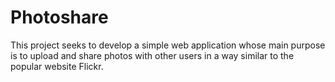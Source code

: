 # Photoshare
This project seeks to develop a simple web application whose main purpose is to upload and share photos with other users in a way similar to the popular website Flickr. 

